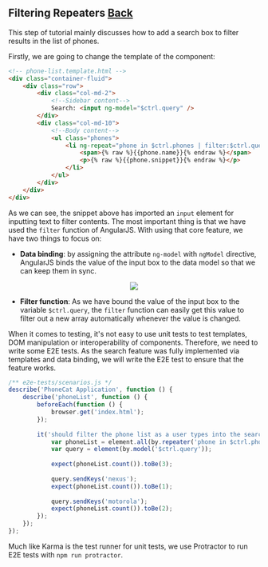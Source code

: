 ## Filtering Repeaters [Back](./../angular1.md)

This step of tutorial mainly discusses how to add a search box to filter results in the list of phones.

Firstly, we are going to change the template of the component:

```html
<!-- phone-list.template.html -->
<div class="container-fluid">
    <div class="row">
        <div class="col-md-2">
            <!--Sidebar content-->
            Search: <input ng-model="$ctrl.query" />
        </div>
        <div class="col-md-10">
            <!--Body content-->
            <ul class="phones">
                <li ng-repeat="phone in $ctrl.phones | filter:$ctrl.query">
                    <span>{% raw %}{{phone.name}}{% endraw %}</span>
                    <p>{% raw %}{{phone.snippet}}{% endraw %}</p>
                </li>
            </ul>
        </div>
    </div>
</div>
```

As we can see, the snippet above has imported an `input` element for inputting text to filter contents. The most important thing is that we have used the `filter` function of AngularJS. With using that core feature, we have two things to focus on:

- **Data binding**: by assigning the attribute `ng-model` with `ngModel` directive, AngularJS binds the value of the input box to the data model so that we can keep them in sync.

<p align="center">
    <img src="./tutorial_05.png" />
</p>

- **Filter function**: As we have bound the value of the input box to the variable `$ctrl.query`, the `filter` function can easily get this value to filter out a new array automatically whenever the value is changed.

When it comes to testing, it's not easy to use unit tests to test templates, DOM manipulation or interoperability of components. Therefore, we need to write some E2E tests. As the search feature was fully implemented via templates and data binding, we will write the E2E test to ensure that the feature works.

```js
/** e2e-tests/scenarios.js */
describe('PhoneCat Application', function () {
    describe('phoneList', function () {
        beforeEach(function () {
            browser.get('index.html');
        });
        
        it('should filter the phone list as a user types into the search box', function () {
            var phoneList = element.all(by.repeater('phone in $ctrl.phones));
            var query = element(by.model('$ctrl.query'));
            
            expect(phoneList.count()).toBe(3);
            
            query.sendKeys('nexus');
            expect(phoneList.count()).toBe(1);
            
            query.sendKeys('motorola');
            expect(phoneList.count()).toBe(2);
        });
    });
});
```

Much like Karma is the test runner for unit tests, we use Protractor to run E2E tests with `npm run protractor`.
